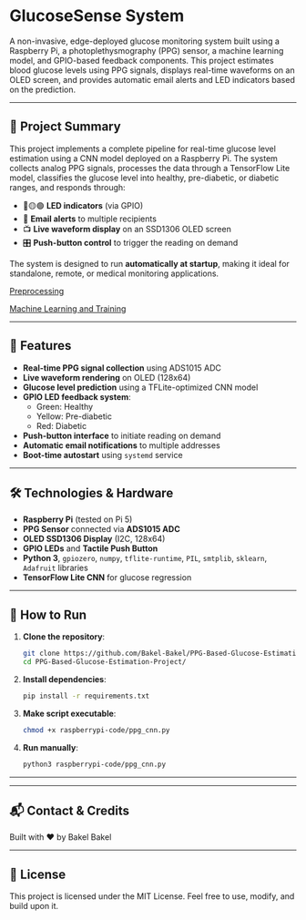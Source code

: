 # GlucoseSense System

A non-invasive, edge-deployed glucose monitoring system built using a Raspberry Pi, a photoplethysmography (PPG) sensor, a machine learning model, and GPIO-based feedback components. This project estimates blood glucose levels using PPG signals, displays real-time waveforms on an OLED screen, and provides automatic email alerts and LED indicators based on the prediction.

---

## 📌 Project Summary

This project implements a complete pipeline for real-time glucose level estimation using a CNN model deployed on a Raspberry Pi. The system collects analog PPG signals, processes the data through a TensorFlow Lite model, classifies the glucose level into healthy, pre-diabetic, or diabetic ranges, and responds through:

- 🔴🟡🟢 **LED indicators** (via GPIO)
- 📧 **Email alerts** to multiple recipients
- 📺 **Live waveform display** on an SSD1306 OLED screen
- 🎛️ **Push-button control** to trigger the reading on demand

The system is designed to run **automatically at startup**, making it ideal for standalone, remote, or medical monitoring applications.

[Preprocessing](preprocessing/README.md)

[Machine Learning and Training](ML/README.md)


---

## 🧠 Features

- **Real-time PPG signal collection** using ADS1015 ADC
- **Live waveform rendering** on OLED (128x64)
- **Glucose level prediction** using a TFLite-optimized CNN model
- **GPIO LED feedback system**:
  - Green: Healthy
  - Yellow: Pre-diabetic
  - Red: Diabetic
- **Push-button interface** to initiate reading on demand
- **Automatic email notifications** to multiple addresses
- **Boot-time autostart** using `systemd` service

---

## 🛠️ Technologies & Hardware

- **Raspberry Pi** (tested on Pi 5)
- **PPG Sensor** connected via **ADS1015 ADC**
- **OLED SSD1306 Display** (I2C, 128x64)
- **GPIO LEDs** and **Tactile Push Button**
- **Python 3**, `gpiozero`, `numpy`, `tflite-runtime`, `PIL`, `smtplib`, `sklearn`, `Adafruit` libraries
- **TensorFlow Lite CNN** for glucose regression

---

## 🚀 How to Run

1. **Clone the repository**:
   ```bash
   git clone https://github.com/Bakel-Bakel/PPG-Based-Glucose-Estimation-Project.git
   cd PPG-Based-Glucose-Estimation-Project/


2. **Install dependencies**:

   ```bash
   pip install -r requirements.txt
   ```

3. **Make script executable**:

   ```bash
   chmod +x raspberrypi-code/ppg_cnn.py
   ```

4. **Run manually**:

   ```bash
   python3 raspberrypi-code/ppg_cnn.py
   ```



---



---

## 📬 Contact & Credits

Built with ❤️ by Bakel Bakel

---

## 📄 License

This project is licensed under the MIT License. Feel free to use, modify, and build upon it.


